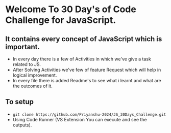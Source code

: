 # Welcome To 30 Day's of Code Challenge for JavaScript.

## It contains every concept of JavaScript which is important.
- In every day there is a few of Activities in which we've give a task related to JS.
- After Solving Activities we've few of feature Request which will help in logical improvement.
- In every file there is added Readme's to see what i learnt and what are the outcomes of it.

## To setup
- `git clone https://github.com/Priyanshu-2024/JS_30Days_Challenge.git`
- Using Code Runner (VS Extension You can execute and see the outputs).